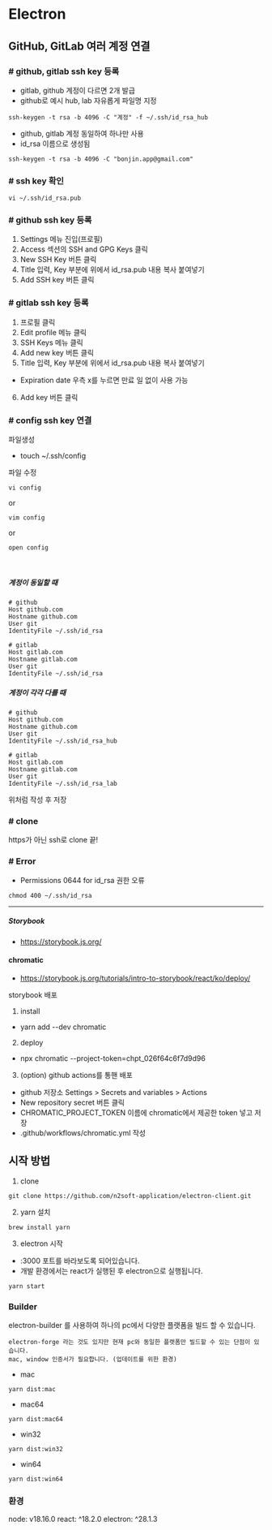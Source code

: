 # Electron

## GitHub, GitLab 여러 계정 연결
### # github, gitlab ssh key 등록
- gitlab, github 계정이 다르면 2개 발급
- github로 예시 hub, lab 자유롭게 파일명 지정
```shell
ssh-keygen -t rsa -b 4096 -C "계정" -f ~/.ssh/id_rsa_hub
```

- github, gitlab 계정 동일하여 하나만 사용
- id_rsa 이름으로 생성됨
```shell
ssh-keygen -t rsa -b 4096 -C "bonjin.app@gmail.com"
```

### # ssh key 확인
```shell
vi ~/.ssh/id_rsa.pub
```

### # github ssh key 등록
1. Settings 메뉴 진입(프로필)
2. Access 섹션의 SSH and GPG Keys 클릭
3. New SSH Key 버튼 클릭
4. Title 입력, Key 부분에 위에서 id_rsa.pub 내용 복사 붙여넣기
5. Add SSH key 버튼 클릭

### # gitlab ssh key 등록
1. 프로필 클릭
2. Edit profile 메뉴 클릭
3. SSH Keys 메뉴 클릭
4. Add new key 버튼 클릭
5. Title 입력, Key 부분에 위에서 id_rsa.pub 내용 복사 붙여넣기
- Expiration date 우측 x를 누르면 만료 일 없이 사용 가능
6. Add key 버튼 클릭

### # config ssh key 연결
파일생성
- touch ~/.ssh/config

파일 수정
```shell
vi config
```
or
```shell
vim config
```
or
```shell
open config
```
<br/>

##### 계정이 동일할 때
```shell
# github
Host github.com
Hostname github.com
User git
IdentityFile ~/.ssh/id_rsa

# gitlab
Host gitlab.com
Hostname gitlab.com
User git
IdentityFile ~/.ssh/id_rsa
```

##### 계정이 각각 다를 때
```shell
# github
Host github.com
Hostname github.com
User git
IdentityFile ~/.ssh/id_rsa_hub

# gitlab
Host gitlab.com
Hostname gitlab.com
User git
IdentityFile ~/.ssh/id_rsa_lab
```

위처럼 작성 후 저장

### # clone
https가 아닌 ssh로 clone 끝!

### # Error
- Permissions 0644 for id_rsa 권한 오류
```shell
chmod 400 ~/.ssh/id_rsa
```

<hr/>

##### Storybook
- https://storybook.js.org/

#### chromatic
- https://storybook.js.org/tutorials/intro-to-storybook/react/ko/deploy/

storybook 배포
1. install
- yarn add --dev chromatic

2. deploy
- npx chromatic --project-token=chpt_026f64c6f7d9d96

3. (option) github actions를 통핸 배포
- github 저장소 Settings > Secrets and variables > Actions
- New repository secret 버튼 클릭
- CHROMATIC_PROJECT_TOKEN 이름에 chromatic에서 제공한 token 넣고 저장
- .github/workflows/chromatic.yml 작성


## 시작 방법

1. clone
```shell
git clone https://github.com/n2soft-application/electron-client.git
```

2. yarn 설치
```shell
brew install yarn
```

3. electron 시작
- :3000 포트를 바라보도록 되어있습니다.
- 개발 환경에서는 react가 실행된 후 electron으로 실행됩니다.
```shell
yarn start
```

### Builder
electron-builder 를 사용하여 하나의 pc에서 다양한 플랫폼을 빌드 할 수 있습니다.
```
electron-forge 라는 것도 있지만 현재 pc와 동일한 플랫폼만 빌드할 수 있는 단점이 있습니다.
mac, window 인증서가 필요합니다. (업데이트를 위한 환경)
```


- mac
```shell
yarn dist:mac
```

- mac64
```shell
yarn dist:mac64
```

- win32
```shell
yarn dist:win32
```

- win64
```shell
yarn dist:win64
```


### 환경
node: v18.16.0
react: ^18.2.0
electron: ^28.1.3